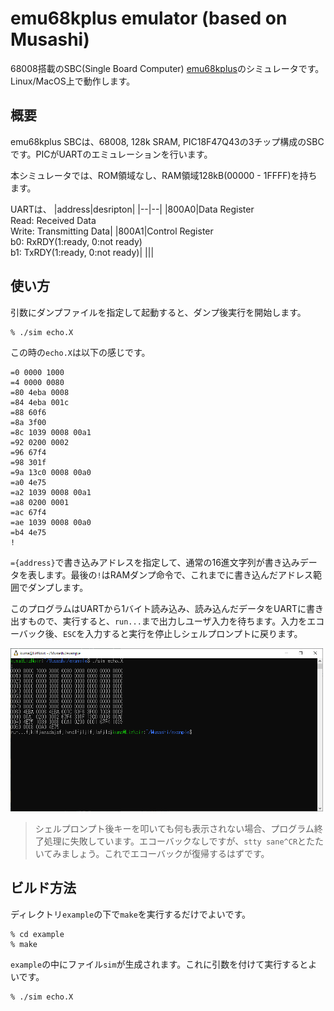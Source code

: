 # emu68kplus emulator (based on Musashi)

68008搭載のSBC(Single Board Computer) [emu68kplus](https://github.com/tendai22/emu68kplus.git)のシミュレータです。Linux/MacOS上で動作します。

## 概要

emu68kplus SBCは、68008, 128k SRAM, PIC18F47Q43の3チップ構成のSBCです。PICがUARTのエミュレーションを行います。

本シミュレータでは、ROM領域なし、RAM領域128kB(00000 - 1FFFF)を持ちます。

UARTは、
|address|desripton|
|--|--|
|800A0|Data Register<br>Read: Received Data<br>Write: Transmitting Data|
|800A1|Control Register<br>b0: RxRDY(1:ready, 0:not ready)<br>b1: TxRDY(1:ready, 0:not ready)|
|||

## 使い方

引数にダンプファイルを指定して起動すると、ダンプ後実行を開始します。

```
% ./sim echo.X
```
この時の`echo.X`は以下の感じです。
```
=0 0000 1000
=4 0000 0080
=80 4eba 0008
=84 4eba 001c
=88 60f6
=8a 3f00
=8c 1039 0008 00a1
=92 0200 0002
=96 67f4
=98 301f
=9a 13c0 0008 00a0
=a0 4e75
=a2 1039 0008 00a1
=a8 0200 0001
=ac 67f4
=ae 1039 0008 00a0
=b4 4e75
!
```
`={address}`で書き込みアドレスを指定して、通常の16進文字列が書き込みデータを表します。最後の`!`はRAMダンプ命令で、これまでに書き込んだアドレス範囲でダンプします。

このプログラムはUARTから1バイト読み込み、読み込んだデータをUARTに書き出すもので、実行すると、`run...`まで出力しユーザ入力を待ちます。入力をエコーバック後、`ESC`を入力すると実行を停止しシェルプロンプトに戻ります。

<img width=500 src="img/exec_example.png">

> シェルプロンプト後キーを叩いても何も表示されない場合、プログラム終了処理に失敗しています。エコーバックなしですが、`stty sane^CR`とたたいてみましょう。これでエコーバックが復帰するはずです。

## ビルド方法

ディレクトリ`example`の下で`make`を実行するだけでよいです。

```
% cd example
% make
```

`example`の中にファイル`sim`が生成されます。これに引数を付けて実行するとよいです。

```
% ./sim echo.X
```

